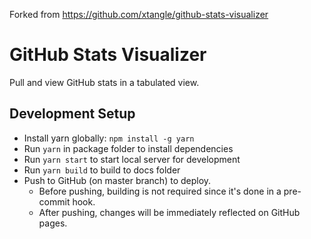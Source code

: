 Forked from https://github.com/xtangle/github-stats-visualizer

# GitHub Stats Visualizer

Pull and view GitHub stats in a tabulated view.

## Development Setup

- Install yarn globally: `npm install -g yarn`
- Run `yarn` in package folder to install dependencies
- Run `yarn start` to start local server for development
- Run `yarn build` to build to docs folder
- Push to GitHub (on master branch) to deploy. 
    - Before pushing, building is not required since it's done in a pre-commit hook.
    - After pushing, changes will be immediately reflected on GitHub pages.
